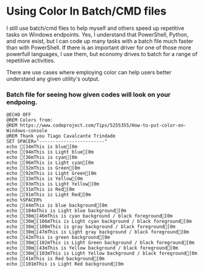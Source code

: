 # Using Color In Batch/CMD files  

I still use batch/cmd files to help myself and others speed up repetitive tasks on Windows endpoints.  Yes, I understand that PowerShell, Python, and more exist, but I can code up many tasks with a batch file much faster than with PowerShell.  If there is an important driver for one of those more powerfull languages, I use them, but economy drives to batch for a range of repetitive activities.  

There are use cases where employing color can help users better understand any given utility's output.  

### Batch file for seeing how given codes will look on your endpoing.  
```batch
@ECHO OFF
@REM Colors from:
@REM https://www.codeproject.com/Tips/5255355/How-to-put-color-on-Windows-console
@REM Thank you Tiago Cavalcante Trindade
SET SPACER="------------------------"
echo [34mThis is blue[0m
echo [94mThis is Light blue[0m
echo [36mThis is cyan[0m
echo [96mThis is Light cyan[0m
echo [32mThis is Green[0m
echo [92mThis is Light Green[0m
echo [33mThis is Yellow[0m
echo [93mThis is Light Yellow[0m
echo [31mThis is Red[0m
echo [91mThis is Light Red[0m
echo %SPACER%
echo [44mThis is blue background[0m
echo [104mThis is Light blue background[0m
echo [30m[46mThis is cyan background / black foreground[0m
echo [30m[106mThis is Light cyan background / black foreground[0m
echo [30m[100mThis is gray background / black foreground[0m
echo [30m[47mThis is Light gray background / black foreground[0m
echo [42mThis is green background[0m
echo [30m[102mThis is Light Green background / black foreground[0m
echo [30m[43mThis is Yellow background / black foreground[0m
echo [30m[103mThis is Light Yellow background / black foreground[0m
echo [41mThis is Red background[0m
echo [101mThis is Light Red background[0m

```

